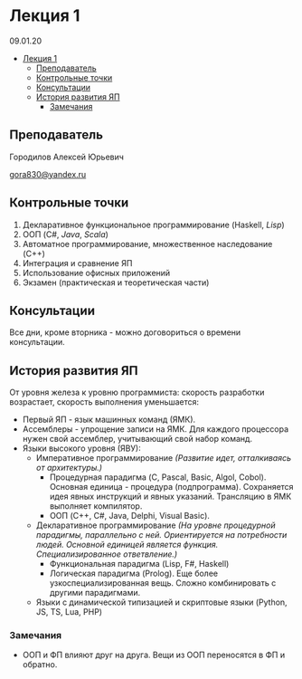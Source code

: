 # Лекция 1

09.01.20

- [Лекция 1](#Лекция-1)
  - [Преподаватель](#Преподаватель)
  - [Контрольные точки](#Контрольные-точки)
  - [Консультации](#Консультации)
  - [История развития ЯП](#История-развития-ЯП)
    - [Замечания](#Замечания)

## Преподаватель

Городилов Алексей Юрьевич

gora830@yandex.ru

## Контрольные точки

1. Декларативное функциональное программирование (Haskell, _Lisp_)
2. ООП (C#, _Java_, _Scala_)
3. Автоматное программирование, множественное наследование (C++)
4. Интеграция и сравнение ЯП
5. Использование офисных приложений
6. Экзамен (практическая и теоретическая части)

## Консультации

Все дни, кроме вторника - можно договориться о времени консультации.

## История развития ЯП

От уровня железа к уровню программиста: скорость разработки возрастает, скорость выполнения уменьшается:

- Первый ЯП - язык машинных команд (ЯМК).
- Ассемблеры - упрощение записи на ЯМК. Для каждого процессора нужен свой ассемблер, учитывающий свой набор команд.
- Языки высокого уровня (ЯВУ):
  - Императивное программирование _(Развитие идет, отталкиваясь от архитектуры.)_
    - Процедурная парадигма (C, Pascal, Basic, Algol, Cobol). Основная единица - процедура (подпрограмма). Сохраняется идея явных инструкций и явных указаний. Трансляцию в ЯМК выполняет компилятор.
    - ООП (C++, C#, Java, Delphi, Visual Basic).
  - Декларативное программирование _(На уровне процедурной парадигмы, параллельно с ней. Ориентируется на потребности людей. Основной единицей является функция. Специализированное ответвление.)_
    - Функциональная парадигма (Lisp, F#, Haskell)
    - Логическая парадигма (Prolog). Еще более узкоспециализированная вещь. Сложно комбинировать с другими парадигмами.
  - Языки с динамической типизацией и скриптовые языки (Python, JS, TS, Lua, PHP)

### Замечания

- ООП и ФП влияют друг на друга. Вещи из ООП переносятся в ФП и обратно.
